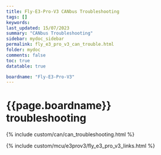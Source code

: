 ```yaml
---
title: Fly-E3-Pro-V3 CANbus Troubleshooting
tags: []
keywords: 
last_updated: 15/07/2023
summary: "CANbus Troubleshooting"
sidebar: mydoc_sidebar
permalink: fly_e3_pro_v3_can_trouble.html
folder: mydoc
comments: false
toc: true
datatable: true

boardname: "Fly-E3-Pro-V3" 
---
```

# {{page.boardname}} troubleshooting

{% include custom/can/can_troubleshooting.html %}

{% include custom/mcu/e3prov3/fly_e3_pro_v3_links.html %}